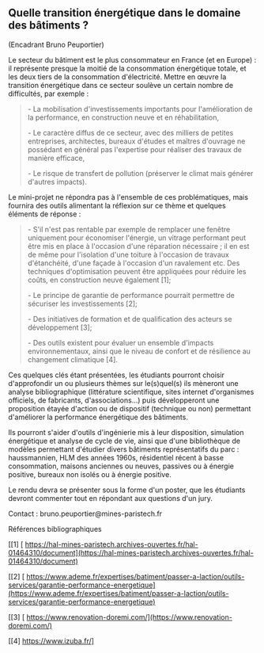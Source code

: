 ## Quelle transition énergétique dans le domaine des bâtiments ?

(Encadrant Bruno Peuportier)

Le secteur du bâtiment est le plus consommateur en France (et en Europe) : il représente presque la moitié de la consommation énergétique totale,
et les deux tiers de la consommation d'électricité. Mettre en œuvre la
transition énergétique dans ce secteur soulève un certain nombre de
difficultés, par exemple :

> \- La mobilisation d'investissements importants pour l'amélioration de
> la performance, en construction neuve et en réhabilitation,
>
> \- Le caractère diffus de ce secteur, avec des milliers de petites
> entreprises, architectes, bureaux d'études et maîtres d'ouvrage ne
> possédant en général pas l'expertise pour réaliser des travaux de
> manière efficace,
>
> \- Le risque de transfert de pollution (préserver le climat mais
> générer d'autres impacts).

Le mini-projet ne répondra pas à l'ensemble de ces problématiques, mais
fournira des outils alimentant la réflexion sur ce thème et quelques
éléments de réponse :

> \- S'il n'est pas rentable par exemple de remplacer une fenêtre
> uniquement pour économiser l'énergie, un vitrage performant peut être
> mis en place à l'occasion d'une réparation nécessaire ; il en est de
> même pour l'isolation d'une toiture à l'occasion de travaux
> d'étanchéité, d'une façade à l'occasion d'un ravalement etc. Des
> techniques d'optimisation peuvent être appliquées pour réduire les
> coûts, en construction neuve également \[1\];
>
> \- Le principe de garantie de performance pourrait permettre de
> sécuriser les investissements \[2\];
>
> \- Des initiatives de formation et de qualification des acteurs se
> développement \[3\];
>
> \- Des outils existent pour évaluer un ensemble d'impacts
> environnementaux, ainsi que le niveau de confort et de résilience au
> changement climatique \[4\].

Ces quelques clés étant présentées, les étudiants pourront choisir
d'approfondir un ou plusieurs thèmes sur le(s)quel(s) ils mèneront une
analyse bibliographique (littérature scientifique, sites internet
d'organismes officiels, de fabricants, d'associations...) puis
développeront une proposition étayée d'action ou de dispositif
(technique ou non) permettant d'améliorer la performance énergétique des
bâtiments.

Ils pourront s'aider d'outils d'ingénierie mis à leur disposition,
simulation énergétique et analyse de cycle de vie, ainsi que d'une
bibliothèque de modèles permettant d'étudier divers bâtiments
représentatifs du parc : haussmannien, HLM des années 1960s, résidentiel
récent à basse consommation, maisons anciennes ou neuves, passives ou à
énergie positive, bureaux non isolés ou à énergie positive.

Le rendu devra se présenter sous la forme d'un poster, que les étudiants
devront commenter tout en répondant aux questions d'un jury.

Contact : bruno.peuportier\@mines-paristech.fr

Références bibliographiques

[\[1\] [
https://hal-mines-paristech.archives-ouvertes.fr/hal-01464310/document](https://hal-mines-paristech.archives-ouvertes.fr/hal-01464310/document)

[\[2\] [
https://www.ademe.fr/expertises/batiment/passer-a-laction/outils-services/garantie-performance-energetique](https://www.ademe.fr/expertises/batiment/passer-a-laction/outils-services/garantie-performance-energetique)

[\[3\] [
https://www.renovation-doremi.com/](https://www.renovation-doremi.com/)

[\[4\] https://www.izuba.fr/]
